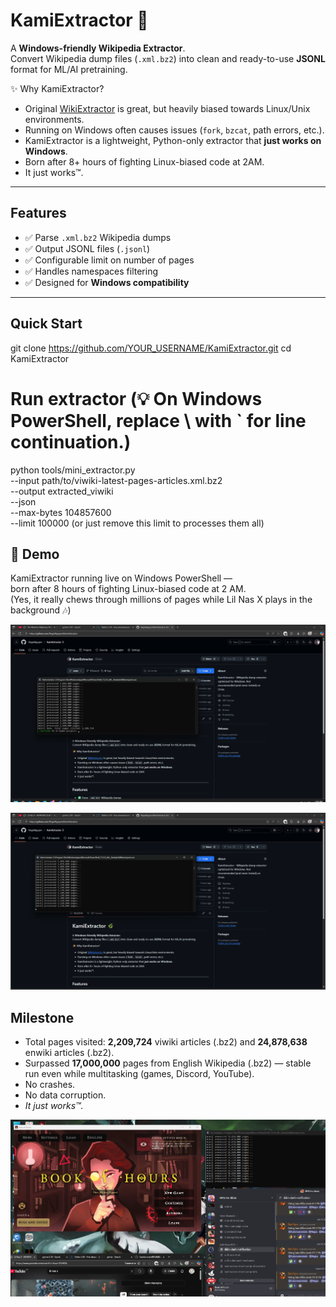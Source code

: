 # KamiExtractor 🌿

A **Windows-friendly Wikipedia Extractor**.  
Convert Wikipedia dump files (`.xml.bz2`) into clean and ready-to-use **JSONL** format for ML/AI pretraining.

✨ Why KamiExtractor?
- Original [WikiExtractor](https://github.com/attardi/wikiextractor) is great, but heavily biased towards Linux/Unix environments.
- Running on Windows often causes issues (`fork`, `bzcat`, path errors, etc.).
- KamiExtractor is a lightweight, Python-only extractor that **just works on Windows**.
- Born after 8+ hours of fighting Linux-biased code at 2AM.  
- It just works™.

---

## Features
- ✅ Parse `.xml.bz2` Wikipedia dumps
- ✅ Output JSONL files (`.jsonl`)
- ✅ Configurable limit on number of pages
- ✅ Handles namespaces filtering
- ✅ Designed for **Windows compatibility**

---

## Quick Start

git clone https://github.com/YOUR_USERNAME/KamiExtractor.git
cd KamiExtractor

# Run extractor (💡 On Windows PowerShell, replace \ with ` for line continuation.)

python tools/mini_extractor.py \
  --input path/to/viwiki-latest-pages-articles.xml.bz2 \
  --output extracted_viwiki \
  --json \
  --max-bytes 104857600 \
  --limit 100000 (or just remove this limit to processes them all) 

## 📸 Demo

KamiExtractor running live on Windows PowerShell —  
born after 8 hours of fighting Linux-biased code at 2 AM.  
(Yes, it really chews through millions of pages while Lil Nas X plays in the background 🎶)

![KamiExtractor processing 2.2M pages](assets/extractor_viwiki.png)

![KamiExtractor processing enwiki](assets/extractor_enwiki.png)

## Milestone  
- Total pages visited: **2,209,724** viwiki articles (.bz2) and **24,878,638** enwiki articles (.bz2). 
- Surpassed **17,000,000** pages from English Wikipedia (.bz2) — stable run even while multitasking (games, Discord, YouTube).  
- No crashes.  
- No data corruption.  
- *It just works™.*

![Gaming + Extractor](assets/extractor_multitasking.png)
